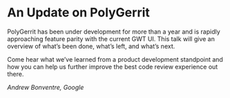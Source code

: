 # An Update on PolyGerrit

PolyGerrit has been under development for more than a year and is rapidly
approaching feature parity with the current GWT UI. This talk will give an
overview of what’s been done, what’s left, and what’s next.

Come hear what we’ve learned from a product development standpoint and how you
can help us further improve the best code review experience out there.

*Andrew Bonventre, Google*

